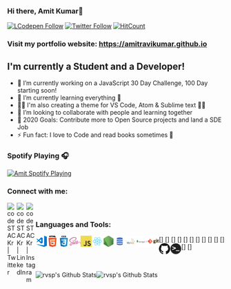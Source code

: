 ### Hi there, Amit Kumar👋

[![LCodepen Follow](https://img.shields.io/badge/CODEPEN-Follow-black)](https://codepen.io/amitravikumar)
[![Twitter Follow](https://img.shields.io/twitter/follow/iamitravikumar?color=1DA1F2&logo=twitter&style=for-the-badge)](https://twitter.com/)
[![HitCount](http://hits.dwyl.com/amitravikumar/amitravikumar/READMEmd.svg)](http://hits.dwyl.com/amitravikumar/amitravikumar/READMEmd)

### Visit my portfolio website: https://amitravikumar.github.io

## I'm currently a Student and a Developer!

- 🔭 I’m currently working on a JavaScript 30 Day Challenge, 100 Day starting soon!
- 🌱 I’m currently learning everything 🤣
- 👩‍💻 I'm also creating a theme for VS Code, Atom & Sublime text 👩‍💻
- 👯 I’m looking to collaborate with people and learning together 
- 🥅 2020 Goals: Contribute more to Open Source projects and land a SDE Job
- ⚡ Fun fact: I love to Code and read books sometimes 😬

### Spotify Playing 🎧
[<img src="https://now-playing-codestackr.vercel.app/api/spotify-playing" alt="Amit Spotify Playing" width="350" />](https://open.spotify.com/user/swyqyimdc12jajde4vpwd2x1b)

### Connect with me:
[<img align="left" alt="codeSTACKr | Twitter" width="22px" src="https://cdn.jsdelivr.net/npm/simple-icons@v3/icons/twitter.svg" />][twitter]
[<img align="left" alt="codeSTACKr | LinkedIn" width="22px" src="https://cdn.jsdelivr.net/npm/simple-icons@v3/icons/linkedin.svg" />][linkedin]
[<img align="left" alt="codeSTACKr | Instagram" width="22px" src="https://cdn.jsdelivr.net/npm/simple-icons@v3/icons/instagram.svg" />][instagram]

<br />

### Languages and Tools:

[<img align="left" alt="Visual Studio Code" width="26px" src="https://raw.githubusercontent.com/github/explore/80688e429a7d4ef2fca1e82350fe8e3517d3494d/topics/visual-studio-code/visual-studio-code.png" />]
[<img align="left" alt="HTML5" width="26px" src="https://raw.githubusercontent.com/github/explore/80688e429a7d4ef2fca1e82350fe8e3517d3494d/topics/html/html.png" />]
[<img align="left" alt="CSS3" width="26px" src="https://raw.githubusercontent.com/github/explore/80688e429a7d4ef2fca1e82350fe8e3517d3494d/topics/css/css.png" />]
[<img align="left" alt="Sass" width="26px" src="https://raw.githubusercontent.com/github/explore/80688e429a7d4ef2fca1e82350fe8e3517d3494d/topics/sass/sass.png" />]
[<img align="left" alt="JavaScript" width="26px" src="https://raw.githubusercontent.com/github/explore/80688e429a7d4ef2fca1e82350fe8e3517d3494d/topics/javascript/javascript.png" />]
[<img align="left" alt="React" width="26px" src="https://raw.githubusercontent.com/github/explore/80688e429a7d4ef2fca1e82350fe8e3517d3494d/topics/react/react.png" />]
[<img align="left" alt="Node.js" width="26px" src="https://raw.githubusercontent.com/github/explore/80688e429a7d4ef2fca1e82350fe8e3517d3494d/topics/nodejs/nodejs.png" />]
[<img align="left" alt="SQL" width="26px" src="https://raw.githubusercontent.com/github/explore/80688e429a7d4ef2fca1e82350fe8e3517d3494d/topics/sql/sql.png" />]
[<img align="left" alt="MySQL" width="26px" src="https://raw.githubusercontent.com/github/explore/80688e429a7d4ef2fca1e82350fe8e3517d3494d/topics/mysql/mysql.png" />]
[<img align="left" alt="MongoDB" width="26px" src="https://raw.githubusercontent.com/github/explore/80688e429a7d4ef2fca1e82350fe8e3517d3494d/topics/mongodb/mongodb.png" />]
[<img align="left" alt="Git" width="26px" src="https://raw.githubusercontent.com/github/explore/80688e429a7d4ef2fca1e82350fe8e3517d3494d/topics/git/git.png" />]
[<img align="left" alt="GitHub" width="26px" src="https://raw.githubusercontent.com/github/explore/78df643247d429f6cc873026c0622819ad797942/topics/github/github.png" />]
[<img align="left" alt="Terminal" width="26px" src="https://raw.githubusercontent.com/github/explore/80688e429a7d4ef2fca1e82350fe8e3517d3494d/topics/terminal/terminal.png" />]

<br />
<br />


[twitter]: https://twitter.com/iamitravikumar
[instagram]: https://instagram.com/iamitsahani
[linkedin]: https://linkedin.com/in/amitravikumar

<img align="left" alt="rvsp's Github Stats" src="https://github-readme-stats.codestackr.vercel.app/api?username=amitravikumar&show_icons=true&hide_border=true&theme=radical"/>
<img align="left" alt="rvsp's Github Stats" src="https://github-readme-stats.vercel.app/api/top-langs/?username=amitravikumar&layout=compact" />
<br>
<br>

